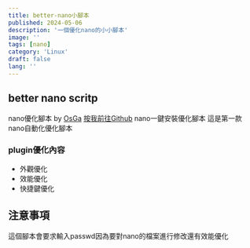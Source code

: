 ```yaml
---
title: better-nano小腳本
published: 2024-05-06
description: '一個優化nano的小小腳本'
image: ''
tags: [nano]
category: 'Linux'
draft: false 
lang: ''
---
```

## better nano scritp 
nano優化腳本 by [OsGa][1]
[按我前往Github][2]
nano一鍵安裝優化腳本
這是第一款nano自動化優化腳本
### plugin優化內容
- 外觀優化 
- 效能優化 
- 快捷鍵優化 
  
## 注意事項
這個腳本會要求輸入passwd因為要對nano的檔案進行修改還有效能優化




  [1]: https://www.osga.lol/#
  [2]: https://github.com/osga24/better_nano